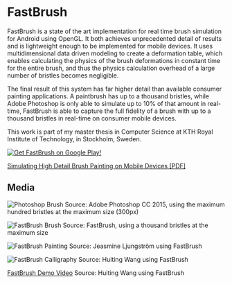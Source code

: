 # FastBrush

FastBrush is a state of the art implementation for real time brush simulation for Android using OpenGL. It both achieves unprecedented detail of results and is lightweight enough to be implemented for mobile devices. It uses multidimensional data driven modeling to create a deformation table, which enables calculating the physics of the brush deformations in constant time for the entire brush, and thus the physics calculation overhead of a large number of bristles becomes negligible.

The final result of this system has far higher detail than available consumer painting applications. A paintbrush has up to a thousand bristles, while Adobe Photoshop is only able to simulate up to 10% of that amount in real-time, FastBrush is able to capture the full fidelity of a brush with up to a thousand bristles in real-time on consumer mobile devices.

This work is part of my master thesis in Computer Science at KTH Royal Institute of Technology, in Stockholm, Sweden.

[![Get FastBrush on Google Play!](http://adrianblan.co/images/google-play-badge.png)](https://play.google.com/store/apps/details?id=co.adrianblan.fastbrush)

[Simulating High Detail Brush Painting on Mobile Devices [PDF]](http://adrianblan.co/files/Simulating_High_Detail_Brush_Painting_on_Mobile_Devices.pdf)


## Media
![Photoshop Brush](http://i.imgur.com/vI5QqZZ.png)
Source: Adobe Photoshop CC 2015, using the maximum hundred bristles at the maximum size (300px)

![FastBrush Brush](http://i.imgur.com/VXJGO1Q.png)
Source: FastBrush, using a thousand bristles at the maximum size

![FastBrush Painting](http://i.imgur.com/1tkdxAY.png)
Source: Jeasmine Ljungström using FastBrush

![FastBrush Calligraphy](http://i.imgur.com/eB4sM7v.jpg)
Source: Huiting Wang using FastBrush

[FastBrush Demo Video](https://www.youtube.com/watch?v=gaym9G8vCZE)
Source: Huiting Wang using FastBrush
